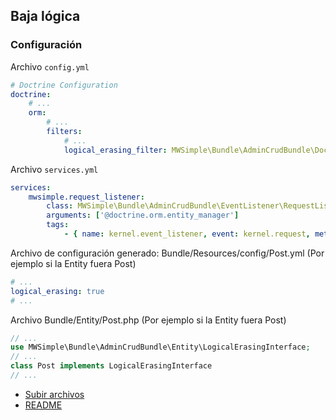 ## Baja lógica

### Configuración

Archivo `config.yml`

```yaml
# Doctrine Configuration
doctrine:
    # ...
    orm:
        # ...
        filters:
            # ...
            logical_erasing_filter: MWSimple\Bundle\AdminCrudBundle\Doctrine\LogicalErasingFilter
```

Archivo `services.yml`

```yaml
services:
    mwsimple.request_listener:
        class: MWSimple\Bundle\AdminCrudBundle\EventListener\RequestListener
        arguments: ['@doctrine.orm.entity_manager']
        tags:
            - { name: kernel.event_listener, event: kernel.request, method: onKernelRequest }
```

Archivo de configuración generado: Bundle/Resources/config/Post.yml (Por ejemplo si la Entity fuera Post)

```yaml
# ...
logical_erasing: true
# ...
```

Archivo Bundle/Entity/Post.php (Por ejemplo si la Entity fuera Post)

```php
// ...
use MWSimple\Bundle\AdminCrudBundle\Entity\LogicalErasingInterface;
// ...
class Post implements LogicalErasingInterface
// ...
```

* [Subir archivos](subirarchivos.md)
* [README](https://github.com/MWSimple/AdminCrudBundle/blob/version30/README.md)
